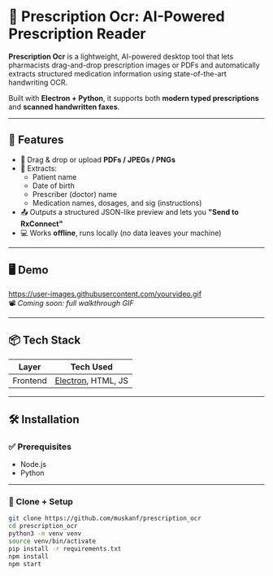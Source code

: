 # 💊 Prescription Ocr: AI-Powered Prescription Reader

**Prescription Ocr** is a lightweight, AI-powered desktop tool that lets pharmacists drag-and-drop prescription images or PDFs and automatically extracts structured medication information using state-of-the-art handwriting OCR.

Built with **Electron + Python**, it supports both **modern typed prescriptions** and **scanned handwritten faxes**.

---

## 🚀 Features

- 📄 Drag & drop or upload **PDFs / JPEGs / PNGs**
- 🧾 Extracts:
  - Patient name
  - Date of birth
  - Prescriber (doctor) name
  - Medication names, dosages, and sig (instructions)
- 📤 Outputs a structured JSON-like preview and lets you **"Send to RxConnect"**
- 💻 Works **offline**, runs locally (no data leaves your machine)

---

## 🖥 Demo

https://user-images.githubusercontent.com/yourvideo.gif  
📽 _Coming soon: full walkthrough GIF_

---

## 📦 Tech Stack

| Layer        | Tech Used                                     |
|-------------|------------------------------------------------|
| Frontend    | [Electron](https://www.electronjs.org/), HTML, JS |

---

## 🛠 Installation

### ✅ Prerequisites

- Node.js
- Python

---

### 🔧 Clone + Setup

```bash
git clone https://github.com/muskanf/prescription_ocr
cd prescription_ocr
python3 -m venv venv
source venv/bin/activate
pip install -r requirements.txt
npm install
npm start
